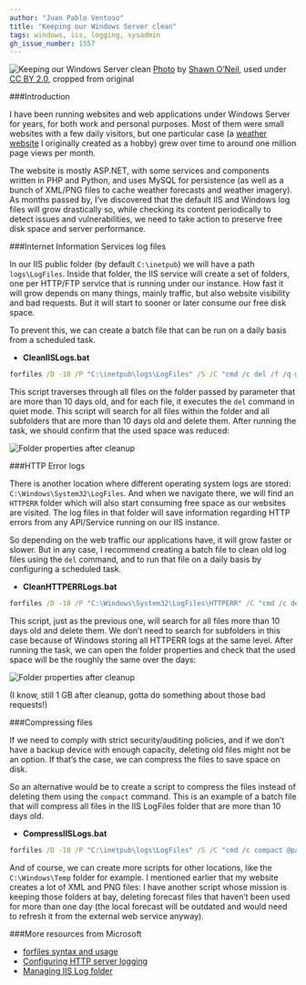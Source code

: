 ```yaml
---
author: "Juan Pablo Ventoso"
title: "Keeping our Windows Server clean"
tags: windows, iis, logging, sysadmin
gh_issue_number: 1557
---
```


<img src="/blog/2019/09/27/keeping-our-windows-server-clean/cover.jpg" alt="Keeping our Windows Server clean" /> [Photo](https://flic.kr/p/ofjEj4) by [Shawn O’Neil](https://www.flickr.com/photos/oneilsh/), used under [CC BY 2.0](https://creativecommons.org/licenses/by/2.0/), cropped from original


###Introduction

I have been running websites and web applications under Windows Server for years, for both work and personal purposes. Most of them were small websites with a few daily visitors, but one particular case (a <a href="https://www.pronosticoextendido.net" target="_blank">weather website</a> I originally created as a hobby) grew over time to around one million page views per month.

The website is mostly ASP.NET, with some services and components written in PHP and Python, and uses MySQL for persistence (as well as a bunch of XML/PNG files to cache weather forecasts and weather imagery). As months passed by, I’ve discovered that the default IIS and Windows log files will grow drastically so, while checking its content periodically to detect issues and vulnerabilities, we need to take action to preserve free disk space and server performance.


###Internet Information Services log files

In our IIS public folder (by default `C:\inetpub`) we will have a path `logs\LogFiles`. Inside that folder, the IIS service will create a set of folders, one per HTTP/FTP service that is running under our instance. How fast it will grow depends on many things, mainly traffic, but also website visibility and bad requests. But it will start to sooner or later consume our free disk space.

To prevent this, we can create a batch file that can be run on a daily basis from a scheduled task.

* <b>CleanIISLogs.bat</b>

```bat
forfiles /D -10 /P "C:\inetpub\logs\LogFiles" /S /C "cmd /c del /f /q @path"
```

This script traverses through all files on the folder passed by parameter that are more than 10 days old, and for each file, it executes the `del` command in quiet mode. This script will search for all files within the folder and all subfolders that are more than 10 days old and delete them. After running the task, we should confirm that the used space was reduced:

![Folder properties after cleanup](/blog/2019/09/27/keeping-our-windows-server-clean/logfiles-space-green-check.jpg)


###HTTP Error logs

There is another location where different operating system logs are stored: `C:\Windows\System32\LogFiles`. And when we navigate there, we will find an `HTTPERR` folder which will also start consuming free space as our websites are visited. The log files in that folder will save information regarding HTTP errors from any API/Service running on our IIS instance.

So depending on the web traffic our applications have, it will grow faster or slower. But in any case, I recommend creating a batch file to clean old log files using the `del` command, and to run that file on a daily basis by configuring a scheduled task.

* <b>CleanHTTPERRLogs.bat</b>

```bat
forfiles /D -10 /P "C:\Windows\System32\LogFiles\HTTPERR" /C "cmd /c del /f /q @path"
```

This script, just as the previous one, will search for all files more than 10 days old and delete them. We don’t need to search for subfolders in this case because of Windows storing all HTTPERR logs at the same level. After running the task, we can open the folder properties and check that the used space will be the roughly the same over the days:

![Folder properties after cleanup](/blog/2019/09/27/keeping-our-windows-server-clean/httperr-space-green-check.jpg)

(I know, still 1 GB after cleanup, gotta do something about those bad requests!)


###Compressing files

If we need to comply with strict security/​auditing policies, and if we don’t have a backup device with enough capacity, deleting old files might not be an option. If that’s the case, we can compress the files to save space on disk.

So an alternative would be to create a script to compress the files instead of deleting them using the `compact` command. This is an example of a batch file that will compress all files in the IIS LogFiles folder that are more than 10 days old.

* <b>CompressIISLogs.bat</b>

```bat
forfiles /D -10 /P "C:\inetpub\logs\LogFiles" /S /C "cmd /c compact @path"
```

And of course, we can create more scripts for other locations, like the `C:\Windows\Temp` folder for example. I mentioned earlier that my website creates a lot of XML and PNG files: I have another script whose mission is keeping those folders at bay, deleting forecast files that haven’t been used for more than one day (the local forecast will be outdated and would need to refresh it from the external web service anyway).


###More resources from Microsoft

* [forfiles syntax and usage](https://docs.microsoft.com/en-us/windows-server/administration/windows-commands/forfiles)
* [Configuring HTTP server logging](https://docs.microsoft.com/en-us/windows/win32/http/configuring-http-server-api-error-logging)
* [Managing IIS Log folder](https://docs.microsoft.com/en-us/iis/manage/provisioning-and-managing-iis/managing-iis-log-file-storage)
